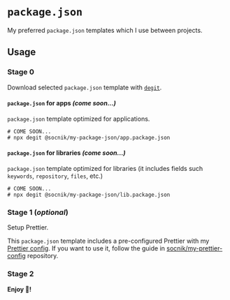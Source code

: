 # `package.json`

My preferred `package.json` templates which I use between projects.

## Usage

### Stage 0

Download selected `package.json` template with [`degit`](https://github.com/Rich-Harris/degit).

#### `package.json` for apps _(come soon...)_

`package.json` template optimized for applications.

```shell
# COME SOON...
# npx degit @socnik/my-package-json/app.package.json
```

#### `package.json` for libraries _(come soon...)_

`package.json` template optimized for libraries (it includes fields such `keywords`, `repository`, `files`, etc.)

```shell
# COME SOON...
# npx degit @socnik/my-package-json/lib.package.json
```

### Stage 1 (_optional_)

Setup Prettier.

This `package.json` template includes a pre-configured Prettier with my [Prettier config](https://github.com/socnik/my-prettier-config). If you want to use it, follow the guide in [socnik/my-prettier-config](https://github.com/socnik/my-prettier-config#usage) repository.

### Stage 2

**Enjoy 🚀!**
